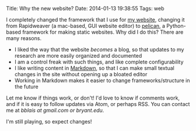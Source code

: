 Title: Why the new website?
Date: 2014-01-13 19:38:55
Tags: web

I completely changed the framework that I use for [my website], changing it from Rapidweaver (a mac-based, GUI website editor) to [pelican], a Python-based framework for making static websites.  Why did I do this?  There are many reasons.

* I liked the way that the website *becomes* a blog, so that updates to my research are more easily organized and documented
* I am a control freak with such things, and like complete configurability
* I like writing content in [Markdown], so that I can make small textual changes in the site without opening up a bloated editor
* Working in Markdown makes it easier to change frameworks/structure in the future

Let me know if things work, or don't!  I'd love to know if comments work, and if it is easy to follow updates via Atom, or perhaps RSS.  You can contact me at _bblais at gmail.com or bryant.edu_.

I'm still playing, so expect changes!


[my website]: http://web.bryant.edu/~bblais
[pelican]: http://docs.getpelican.com/en/3.3.0/
[Markdown]: http://http://daringfireball.net/projects/markdown/